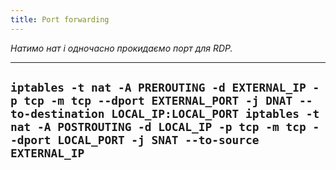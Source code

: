 ```yaml
---
title: Port forwarding
---
```


_Натимо нат і одночасно прокидаємо порт для RDP._

-----
`iptables -t nat -A PREROUTING -d EXTERNAL_IP -p tcp -m tcp --dport EXTERNAL_PORT -j DNAT --to-destination LOCAL_IP:LOCAL_PORT
iptables -t nat -A POSTROUTING -d LOCAL_IP -p tcp -m tcp --dport LOCAL_PORT -j SNAT --to-source EXTERNAL_IP`
-----